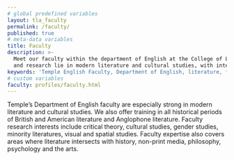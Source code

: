 ```yaml
---
# global predefined variables
layout: tla_faculty
permalink: /faculty/
published: true
# meta-data variables
title: Faculty
description: >-
  Meet our faculty within the department of English at the College of Liberal Arts! Our faculty expertise
  and research lie in modern literature and cultural studies, with interests from critical theory to the arts.
keywords: 'Temple English Faculty, Department of English, literature, faculty expertise, faculty research'
# custom variables
faculty: profiles/faculty.html
---
```

Temple’s Department of English faculty are especially strong in modern literature and cultural studies. We also offer training in all historical periods of British and American literature and Anglophone literature. Faculty research interests include critical theory, cultural studies, gender studies, minority literatures, visual and spatial studies. Faculty expertise also covers areas where literature intersects with history, non-print media, philosophy, psychology and the arts.
